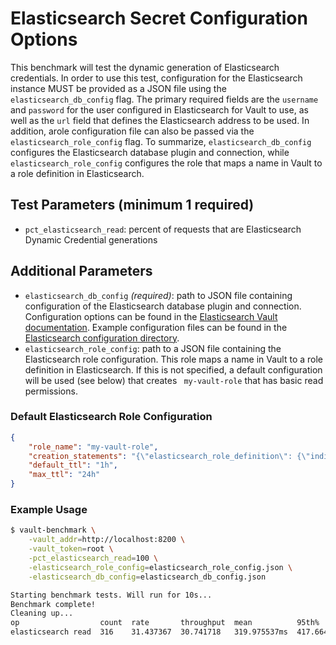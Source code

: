 # Elasticsearch Secret Configuration Options
This benchmark will test the dynamic generation of Elasticsearch credentials. In order to use this test, configuration for the Elasticsearch instance MUST be provided as a JSON file using the `elasticsearch_db_config` flag. The primary required fields are the `username` and `password` for the user configured in Elasticsearch for Vault to use, as well as the `url` field that defines the Elasticsearch address to be used. In addition, arole configuration file can also be passed via the `elasticsearch_role_config` flag. To summarize, `elasticsearch_db_config` configures the Elasticsearch database plugin and connection, while `elasticsearch_role_config` configures the role that maps a name in Vault to a role definition in Elasticsearch.

## Test Parameters (minimum 1 required)
- `pct_elasticsearch_read`: percent of requests that are Elasticsearch Dynamic Credential generations

## Additional Parameters
- `elasticsearch_db_config` _(required)_: path to JSON file containing configuration of the Elasticsearch database plugin and connection.  Configuration options can be found in the [Elasticsearch Vault documentation](https://developer.hashicorp.com/vault/api-docs/secret/databases/elasticdb).  Example configuration files can be found in the [Elasticsearch configuration directory](/configs/elasticsearch/).
- `elasticsearch_role_config`: path to a JSON file containing the Elasticsearch role configuration. This role maps a name in Vault to a role definition in Elasticsearch. If this is not specified, a default configuration will be used (see below) that creates ` my-vault-role` that has basic read permissions.

### Default Elasticsearch Role Configuration
```json
{
    "role_name": "my-vault-role",
    "creation_statements": "{\"elasticsearch_role_definition\": {\"indices\": [{\"names\":[\"*\"], \"privileges\":[\"read\"]}]}}",
    "default_ttl": "1h",
    "max_ttl": "24h"
}
```

### Example Usage

```bash
$ vault-benchmark \
    -vault_addr=http://localhost:8200 \
    -vault_token=root \
    -pct_elasticsearch_read=100 \
    -elasticsearch_role_config=elasticsearch_role_config.json \
    -elasticsearch_db_config=elasticsearch_db_config.json

Starting benchmark tests. Will run for 10s...
Benchmark complete!
Cleaning up...
op                  count  rate       throughput  mean          95th%         99th%         successRatio
elasticsearch read  316    31.437367  30.741718   319.975537ms  417.664574ms  546.783011ms  100.00%
```
